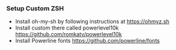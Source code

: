 ### Setup Custom ZSH

* Install oh-my-sh by following instructions at https://ohmyz.sh
* Install custom there called powerlevel10k https://github.com/romkatv/powerlevel10k
* Install Powerline fonts https://github.com/powerline/fonts
